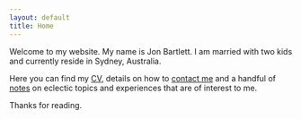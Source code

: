 ```yaml
---
layout: default
title: Home
---
```


<div class="profile_pic"></div>

Welcome to my website. My name is Jon Bartlett. I am married with two kids and currently reside in Sydney, Australia.

Here you can find my [CV](cv), details on how to [contact me](contact) and a handful of [notes](notes) on eclectic topics and experiences that are of interest to me.

Thanks for reading.

